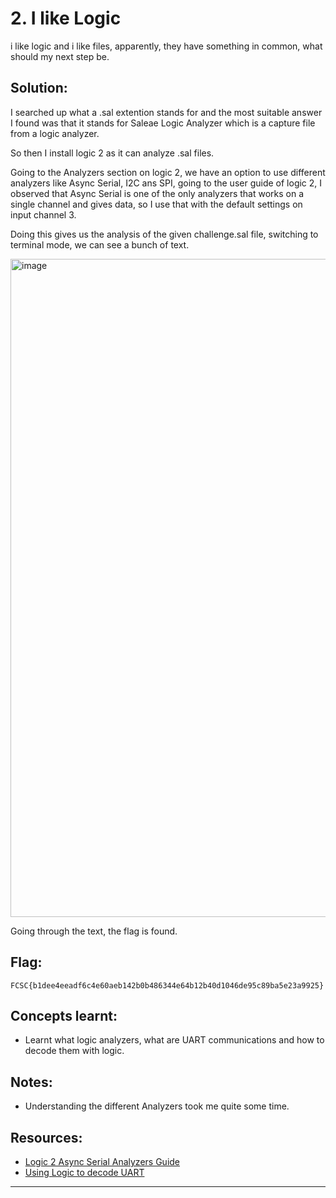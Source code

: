 # 2. I like Logic

i like logic and i like files, apparently, they have something in common, what should my next step be.

## Solution:

I searched up what a .sal extention stands for and the most suitable answer I found was that it stands for Saleae Logic Analyzer which is a capture file from a logic analyzer.

So then I install logic 2 as it can analyze .sal files.

Going to the Analyzers section on logic 2, we have an option to use different analyzers like Async Serial, I2C ans SPI, going to the user guide of logic 2, I observed that Async Serial is one of the only analyzers that works on a single channel and gives data, so I use that with the default settings on input channel 3.

Doing this gives us the analysis of the given challenge.sal file, switching to terminal mode, we can see a bunch of text.

<img width="1858" height="1053" alt="image" src="https://github.com/user-attachments/assets/0e07f875-856b-4475-8032-c9d85eb35839" />

Going through the text, the flag is found. 


## Flag:

```
FCSC{b1dee4eeadf6c4e60aeb142b0b486344e64b12b40d1046de95c89ba5e23a9925}
```

## Concepts learnt:

- Learnt what logic analyzers, what are UART communications and how to decode them with logic.

## Notes:

- Understanding the different Analyzers took me quite some time.

## Resources:

- [Logic 2 Async Serial Analyzers Guide](https://support.saleae.com/product/user-guide/protocol-analyzers/analyzer-user-guides/using-async-serial)
- [Using Logic to decode UART](https://support.saleae.com/product/user-guide/protocol-analyzers/analyzer-user-guides/using-async-serial/decode-uart)

***

